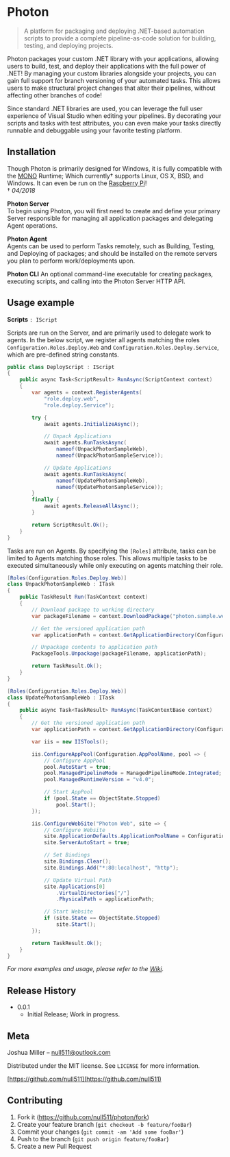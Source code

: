 # Photon
> A platform for packaging and deploying .NET-based automation scripts to provide a complete pipeline-as-code solution for building, testing, and deploying projects.

<!--[![NPM Version][npm-image]][npm-url]
[![Build Status][travis-image]][travis-url]
[![Downloads Stats][npm-downloads]][npm-url]-->

Photon packages your custom .NET library with your applications, allowing users to build, test, and deploy their applications with the full power of .NET! By managing your custom libraries alongside your projects, you can gain full support for branch versioning of your automated tasks. This allows users to make structural project changes that alter their pipelines, without affecting other branches of code!

Since standard .NET libraries are used, you can leverage the full user experience of Visual Studio when editing your pipelines. By decorating your scripts and tasks with test attributes, you can even make your tasks directly runnable and debuggable using your favorite testing platform.

<!--![](header.png)-->

## Installation

Though Photon is primarily designed for Windows, it is fully compatible with the [MONO](http://www.mono-project.com) Runtime; Which currently† supports Linux, OS X, BSD, and Windows. It can even be run on the [Raspberry Pi](https://www.raspberrypi.org/)!  
† _04/2018_

**Photon Server**  
To begin using Photon, you will first need to create and define your primary Server responsible for managing all application packages and delegating Agent operations.

**Photon Agent**  
Agents can be used to perform Tasks remotely, such as Building, Testing, and Deploying of packages; and should be installed on the remote servers you plan to perform work/deployments upon.

**Photon CLI**
An optional command-line executable for creating packages, executing scripts, and calling into the Photon Server HTTP API.

## Usage example

**Scripts** `: IScript`

Scripts are run on the Server, and are primarily used to delegate work to agents. In the below script, we register all agents matching the roles `Configuration.Roles.Deploy.Web` and `Configuration.Roles.Deploy.Service`, which are pre-defined string constants.

```c#
public class DeployScript : IScript
{
    public async Task<ScriptResult> RunAsync(ScriptContext context)
    {
        var agents = context.RegisterAgents(
            "role.deploy.web",
            "role.deploy.Service");

        try {
            await agents.InitializeAsync();

            // Unpack Applications
            await agents.RunTasksAsync(
                nameof(UnpackPhotonSampleWeb),
                nameof(UnpackPhotonSampleService));

            // Update Applications
            await agents.RunTasksAsync(
                nameof(UpdatePhotonSampleWeb),
                nameof(UpdatePhotonSampleService));
        }
        finally {
            await agents.ReleaseAllAsync();
        }

        return ScriptResult.Ok();
    }
}

```

Tasks are run on Agents. By specifying the `[Roles]` attribute, tasks can be limited to Agents matching those roles. This allows multiple tasks to be executed simultaneously while only executing on agents matching their role.

```c#
[Roles(Configuration.Roles.Deploy.Web)]
class UnpackPhotonSampleWeb : ITask
{
    public TaskResult Run(TaskContext context)
    {
        // Download package to working directory
        var packageFilename = context.DownloadPackage("photon.sample.web", context.ReleaseVersion, context.WorkDirectory);

        // Get the versioned application path
        var applicationPath = context.GetApplicationDirectory(Configuration.Apps.Web, context.ReleaseVersion);

        // Unpackage contents to application path
        PackageTools.Unpackage(packageFilename, applicationPath);

        return TaskResult.Ok();
    }
}
```

```c#
[Roles(Configuration.Roles.Deploy.Web)]
class UpdatePhotonSampleWeb : ITask
{
    public async Task<TaskResult> RunAsync(TaskContextBase context)
    {
        // Get the versioned application path
        var applicationPath = context.GetApplicationDirectory(Configuration.Apps.Web, context.ReleaseVersion);

        var iis = new IISTools();

        iis.ConfigureAppPool(Configuration.AppPoolName, pool => {
            // Configure AppPool
            pool.AutoStart = true;
            pool.ManagedPipelineMode = ManagedPipelineMode.Integrated;
            pool.ManagedRuntimeVersion = "v4.0";

            // Start AppPool
            if (pool.State == ObjectState.Stopped)
                pool.Start();
        });

        iis.ConfigureWebSite("Photon Web", site => {
            // Configure Website
            site.ApplicationDefaults.ApplicationPoolName = Configuration.AppPoolName;
            site.ServerAutoStart = true;

            // Set Bindings
            site.Bindings.Clear();
            site.Bindings.Add("*:80:localhost", "http");

            // Update Virtual Path
            site.Applications[0]
                .VirtualDirectories["/"]
                .PhysicalPath = applicationPath;

            // Start Website
            if (site.State == ObjectState.Stopped)
                site.Start();
        });

        return TaskResult.Ok();
    }
}
```

_For more examples and usage, please refer to the [Wiki][wiki]._

## Release History

* 0.0.1
    * Initial Release; Work in progress.

## Meta

Joshua Miller – null511@outlook.com

Distributed under the MIT license. See ``LICENSE`` for more information.

[https://github.com/null511](https://github.com/null511)

## Contributing

1. Fork it (<https://github.com/null511/photon/fork>)
2. Create your feature branch (`git checkout -b feature/fooBar`)
3. Commit your changes (`git commit -am 'Add some fooBar'`)
4. Push to the branch (`git push origin feature/fooBar`)
5. Create a new Pull Request

<!-- Markdown link & img dfn's -->
[wiki]: https://github.com/null511/Photon/wiki
